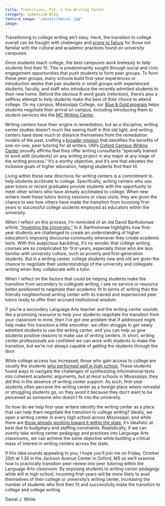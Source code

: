 ```yaml
---
title: Transitions, Fit, & the Writing Center
category: Symposium Blog
feature_image: "/assets/daniel.jpg"
image: 
---
```

Transitioning to college writing ain’t easy. Heck, the transition to college overall can be fraught with challenges and [prone to failure](https://nscresearchcenter.org/snapshotreport28-first-year-persistence-and-retention/) for those not familiar with the cultural and academic practices found on university campuses. 

Once students reach college, the best campuses work tirelessly to help students find their fit. This is predominantly sought through social and civic engagement opportunities that push students to form peer groups. To form these peer groups, many schools build first-year experiences or introduction weeks that pair students in small groups with experienced students, faculty, and staff who introduce the recently admitted students to their new home. Behind the obvious R word goals (retention), there’s also a selfless attempt to help students make the best of their choice to attend college. On my campus, Mississippi College, our [Blue & Gold program](https://www.mc.edu/success/blue-and-gold-101) helps students negotiate their arrival on campus, including introducing them to student services like the [MC Writing Center](http://mc.libguides.com/writingcenter).

Writing centers have their origins in remediation, but as a discipline, writing center studies doesn’t much like seeing itself in this old light, and writing centers have done much to distance themselves from the remediation models of the past, crafting a [broader mission](http://writingcenters.org/writing-center-concept-by-muriel-harris/) that identifies the benefits of one-on-one, peer tutoring for all writers. UM’s [Oxford Campus Writing Center](https://rhetoric.olemiss.edu/writing-centers/oxford/) proudly affirms that they offer writing consultants “specially trained to work with [students] on any writing project in any major at any stage of the writing process.” It’s a worthy objective, and it’s one that elevates the inclusive goals of higher education, helping students find their fit.

Living within these new directions for writing centers is a commitment to help students acclimate to college. Specifically, writing centers who use peer tutors or recent graduates provide students with the opportunity to meet other writers who have already acclimated to college. When new writers meet these tutors during sessions or class visits, they are given the chance to see how others have made the transition from incoming first-years to successful college students employed as educators within the university. 

When I reflect on this process, I’m reminded of an old David Bartholomae article, [“Inventing the University.”](https://wac.colostate.edu/jbw/v5n1/bartholomae.pdf) In it, Bartholomae highlights how first-year students are challenged to create an understanding of higher education’s imposing discourse community whenever they create academic texts. With this auspicious backdrop, it’s no wonder that college writing courses are so complicated for first-years, especially those who are less familiar with university culture, such as poverty and first-generation students. But in a writing center, college students new and old are given the chance to negotiate their understandings of the university and collegiate writing when they collaborate with a tutor. 

When I reflect on the factors that could be helping students make the transition from secondary to collegiate writing, I see no service or resource better positioned to negotiate their academic fit in terms of writing than the friendly neighborhood writing center with its trained and experienced peer tutors ready to offer their accrued institutional wisdom. 

If you’re a secondary Language Arts teacher and the writing center sounds like a promising resource to help your students negotiate the transition from your classroom to mine, then I’ve got one problem that if addressed might help make this transition a little smoother: we often struggle to get newly admitted students to use the writing center, and you can help us give students positive reasons to make use of writing centers. In short, writing center professionals are confident we can work with students to make the transition, but we’re not always capable of getting the students through the door.

While college access has increased, those who gain access to college are usually the students [who performed well in high school.](https://offices.depaul.edu/enrollment-management-marketing/test-optional/Documents/HISSDefiningPromise.pdf) These students found ways to navigate the challenges of synthesizing informational texts into coherent academic arguments, but at most schools in Mississippi, they did this in the absence of writing center support. As such, first-year students often perceive the writing center as a foreign place where remedial or struggling students go, so they avoid it because they don’t want to be perceived as someone who doesn’t fit into the university. 

So how do we help first-year writers identify the writing center as a place that can help them negotiate the transition to college writing? Ideally, we open a writing center in every high school across Mississippi, and while there are [those already working toward it within the state](https://news.olemiss.edu/schools-look-desoto-writing-center-insight/), it’s idealistic at best due to budgetary and staffing constraints. Realistically, if we can overtly take writing center pedagogy and practices into Language Arts classrooms, we can achieve the same objective while building a critical mass of interest in writing centers across the state. 

If this idea sounds appealing to you, I hope you’ll join me on Friday, October 20th at 1:30 in the Jackson Avenue Center in Oxford, MS as we’ll examine how to practically transition peer review into peer tutoring within the Language Arts classroom. By exposing students to writing center pedagogy while still in high school, incoming first-years will be more likely to avail themselves of their college or university’s writing center, increasing the number of students who find their fit and successfully make the transition to college and college writing. 

Daniel J. White 

